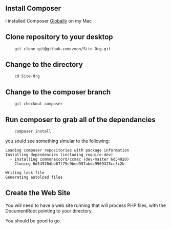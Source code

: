

## Install Composer

I installed Composer [Globally](https://getcomposer.org/doc/00-intro.md#globally) on my Mac

## Clone repository to your desktop

````
    git clone git@github.com:zmon/Site-Org.git
````

## Change to the directory

````
    cd Site-Org
````

## Change to the composer branch

````
    git checkout composer
````

## Run composer to grab all of the dependancies

````
    composer install
````

you sould see something simular to the following:

````
Loading composer repositories with package information
Installing dependencies (including require-dev)       
  - Installing commonaccord/ccmac (dev-master 6d54920)
    Cloning 6d54920dbb67f75c9bed957abdc9969325cc3c2b

Writing lock file
Generating autoload files
````
## Create the Web Site

You will need to have a web site running that will process PHP files, 
with the DocumentRoot pointing to your directory.


You should be good to go.
